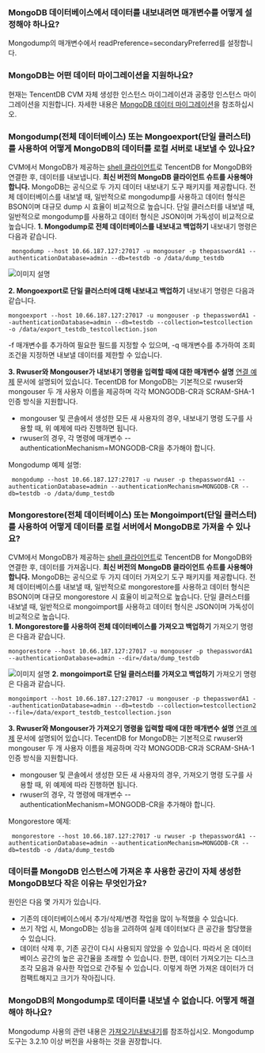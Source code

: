 ### MongoDB 데이터베이스에서 데이터를 내보내려면 매개변수를 어떻게 설정해야 하나요?
Mongodump의 매개변수에서 readPreference=secondaryPreferred를 설정합니다.

### MongoDB는 어떤 데이터 마이그레이션을 지원하나요?
현재는 TencentDB CVM 자체 생성한 인스턴스 마이그레이션과 공중망 인스턴스 마이그레이션을 지원합니다. 자세한 내용은 [MongoDB 데이터 마이그레이션](https://cloud.tencent.com/document/product/240/8271)을 참조하십시오.

### Mongodump(전체 데이터베이스) 또는 Mongoexport(단일 클러스터)를 사용하여 어떻게 MongoDB의 데이터를 로컬 서버로 내보낼 수 있나요?

CVM에서 MongoDB가 제공하는 [shell 클라이언트](https://docs.mongodb.com/manual/tutorial/install-mongodb-on-linux/)로 TencentDB for MongoDB와 연결한 후, 데이터를 내보냅니다. **최신 버전의 MongoDB 클라이언트 슈트를 사용해야 합니다.**
MongoDB는 공식으로 두 가지 데이터 내보내기 도구 패키지를 제공합니다. 전체 데이터베이스를 내보낼 때, 일반적으로 mongodump를 사용하고 데이터 형식은 BSON이며 대규모 dump 시 효율이 비교적으로 높습니다. 단일 클러스터를 내보낼 때, 일반적으로 mongodump를 사용하고 데이터 형식은 JSON이며 가독성이 비교적으로 높습니다.
**1. Mongodump로 전체 데이터베이스를 내보내고 백업하기**
 내보내기 명령은 다음과 같습니다.

```
 mongodump --host 10.66.187.127:27017 -u mongouser -p thepasswordA1 --authenticationDatabase=admin --db=testdb -o /data/dump_testdb
```

![이미지 설명](//bot1024-1253841380.file.myqcloud.com/598299decb2a1.png)

**2. Mongoexport로 단일 클러스터에 대해 내보내고 백업하기**
내보내기 명령은 다음과 같습니다.

```
mongoexport --host 10.66.187.127:27017 -u mongouser -p thepasswordA1 --authenticationDatabase=admin --db=testdb --collection=testcollection  -o /data/export_testdb_testcollection.json
```

-f 매개변수를 추가하여 필요한 필드를 지정할 수 있으며, -q 매개변수를 추가하여 조회 조건을 지정하면 내보낼 데이터를 제한할 수 있습니다.

**3. Rwuser와 Mongouser가 내보내기 명령을 입력할 때에 대한 매개변수 설명** 
[연결 예제](https://cloud.tencent.com/document/product/240/3563) 문서에 설명되어 있습니다. TecentDB for MongoDB는 기본적으로 rwuser와 mongouser 두 개 사용자 이름을 제공하며 각각 MONGODB-CR과 SCRAM-SHA-1 인증 방식을 지원합니다.

- mongouser 및 콘솔에서 생성한 모든 새 사용자의 경우, 내보내기 명령 도구를 사용할 때, 위 예제에 따라 진행하면 됩니다.
- rwuser의 경우, 각 명령에 매개변수 --authenticationMechanism=MONGODB-CR을 추가해야 합니다.

Mongodump 예제 설명:

```
 mongodump --host 10.66.187.127:27017 -u rwuser -p thepasswordA1 --authenticationDatabase=admin --authenticationMechanism=MONGODB-CR --db=testdb -o /data/dump_testdb
```

### Mongorestore(전체 데이터베이스) 또는 Mongoimport(단일 클러스터)를 사용하여 어떻게 데이터를 로컬 서버에서 MongoDB로 가져올 수 있나요?

CVM에서 MongoDB가 제공하는 [shell 클라이언트](https://docs.mongodb.com/manual/tutorial/install-mongodb-on-linux/)로 TencentDB for MongoDB와 연결한 후, 데이터를 가져옵니다. **최신 버전의 MongoDB 클라이언트 슈트를 사용해야 합니다.**
MongoDB는 공식으로 두 가지 데이터 가져오기 도구 패키지를 제공합니다. 전체 데이터베이스를 내보낼 때, 일반적으로 mongorestore를 사용하고 데이터 형식은 BSON이며 대규모 mongorestore 시 효율이 비교적으로 높습니다. 단일 클러스터를 내보낼 때, 일반적으로 mongoimport를 사용하고 데이터 형식은 JSON이며 가독성이 비교적으로 높습니다.    
**1. Mongorestore를 사용하여 전체 데이터베이스를 가져오고 백업하기**
가져오기 명령은 다음과 같습니다.

```
mongorestore --host 10.66.187.127:27017 -u mongouser -p thepasswordA1 --authenticationDatabase=admin --dir=/data/dump_testdb
```

![이미지 설명](//bot1024-1253841380.file.myqcloud.com/5982b30189287.png)
**2. mongoimport로 단일 클러스터를 가져오고 백업하기**
가져오기 명령은 다음과 같습니다.

```
mongoimport --host 10.66.187.127:27017 -u mongouser -p thepasswordA1 --authenticationDatabase=admin --db=testdb --collection=testcollection2  --file=/data/export_testdb_testcollection.json
```

**3. Rwuser와 Mongouser가 가져오기 명령을 입력할 때에 대한 매개변수 설명**
[연결 예제](https://cloud.tencent.com/document/product/240/3563) 문서에 설명되어 있습니다. TecentDB for MongoDB는 기본적으로 rwuser와 mongouser 두 개 사용자 이름을 제공하며 각각 MONGODB-CR과 SCRAM-SHA-1 인증 방식을 지원합니다.

- mongouser 및 콘솔에서 생성한 모든 새 사용자의 경우, 가져오기 명령 도구를 사용할 때, 위 예제에 따라 진행하면 됩니다.
- rwuser의 경우, 각 명령에 매개변수 --authenticationMechanism=MONGODB-CR을 추가해야 합니다.

Mongorestore 예제:

```
 mongorestore --host 10.66.187.127:27017 -u rwuser -p thepasswordA1 --authenticationDatabase=admin --authenticationMechanism=MONGODB-CR --db=testdb -o /data/dump_testdb
```

### 데이터를 MongoDB 인스턴스에 가져온 후 사용한 공간이 자체 생성한 MongoDB보다 작은 이유는 무엇인가요?

원인은 다음 몇 가지가 있습니다.
- 기존의 데이터베이스에서 추가/삭제/변경 작업을 많이 누적했을 수 있습니다.
- 쓰기 작업 시, MongoDB는 성능을 고려하여 실제 데이터보다 큰 공간을 할당했을 수 있습니다.
- 데이터 삭제 후, 기존 공간이 다시 사용되지 않았을 수 있습니다.
  따라서 온 데이터베이스 공간의 높은 공간율을 초래할 수 있습니다. 한편, 데이터 가져오기는 디스크 조각 모음과 유사한 작업으로 간주될 수 있습니다. 이렇게 하면 가져온 데이터가 더 컴팩트해지고 크기가 작아집니다.

### MongoDB의 Mongodump로 데이터를 내보낼 수 없습니다. 어떻게 해결해야 하나요?
Mongodump 사용의 관련 내용은 [가져오기/내보내기](https://cloud.tencent.com/document/product/240/5321)를 참조하십시오. Mongodump 도구는 3.2.10 이상 버전을 사용하는 것을 권장합니다.

